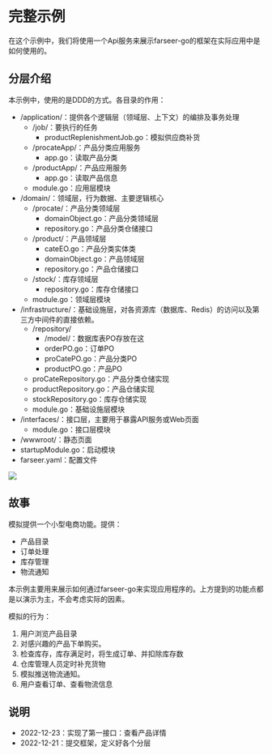# 完整示例

在这个示例中，我们将使用一个Api服务来展示farseer-go的框架在实际应用中是如何使用的。

## 分层介绍

本示例中，使用的是DDD的方式。各目录的作用：

- /application/：提供各个逻辑层（领域层、上下文）的编排及事务处理
  - /job/：要执行的任务
    - productReplenishmentJob.go：模拟供应商补货
  - /procateApp/：产品分类应用服务
    - app.go：读取产品分类
  - /productApp/：产品应用服务
    - app.go：读取产品信息
  - module.go：应用层模块
- /domain/：领域层，行为数据、主要逻辑核心
  - /procate/：产品分类领域层
    - domainObject.go：产品分类领域层
    - repository.go：产品分类仓储接口
  - /product/：产品领域层
    - cateEO.go：产品分类实体类
    - domainObject.go：产品领域层
    - repository.go：产品仓储接口
  - /stock/：库存领域层
    - repository.go：库存仓储接口
  - module.go：领域层模块
- /infrastructure/：基础设施层，对各资源库（数据库、Redis）的访问以及第三方中间件的直接依赖。
  - /repository/
    - /model/：数据库表PO存放在这
    - orderPO.go：订单PO
    - proCatePO.go：产品分类PO
    - productPO.go：产品PO
  - proCateRepository.go：产品分类仓储实现
  - productRepository.go：产品仓储实现
  - stockRepository.go：库存仓储实现
  - module.go：基础设施层模块
- /interfaces/：接口层，主要用于暴露API服务或Web页面
  - module.go：接口层模块
- /wwwroot/：静态页面
- startupModule.go：启动模块
- farseer.yaml：配置文件

![](https://farseer-go.gitee.io/images/farseer-go.png)

## 故事

模拟提供一个小型电商功能。提供：

- 产品目录
- 订单处理
- 库存管理
- 物流通知

本示例主要用来展示如何通过farseer-go来实现应用程序的。上方提到的功能点都是以演示为主，不会考虑实际的因素。

模拟的行为：

1. 用户浏览产品目录
2. 对感兴趣的产品下单购买。
3. 检查库存，库存满足时，将生成订单、并扣除库存数
4. 仓库管理人员定时补充货物
5. 模拟推送物流通知。
6. 用户查看订单、查看物流信息

## 说明

- 2022-12-23：实现了第一接口：查看产品详情
- 2022-12-21：提交框架，定义好各个分层